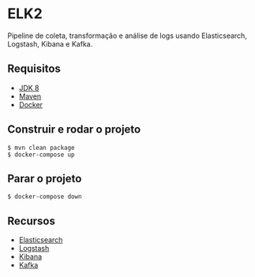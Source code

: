 # ELK2
Pipeline de coleta, transformação e análise de logs usando Elasticsearch, Logstash, Kibana e Kafka. 

## Requisitos
 - [JDK 8](https://www.oracle.com/java/technologies/javase-jdk8-downloads.html)
 - [Maven](https://maven.apache.org/download.cgi)
 - [Docker](https://www.docker.com/get-started)

## Construir e rodar o projeto
```
$ mvn clean package
$ docker-compose up
```
## Parar o projeto
```
$ docker-compose down
```

## Recursos
 - [Elasticsearch](https://www.elastic.co/pt/what-is/elasticsearch)
 - [Logstash](https://www.elastic.co/pt/logstash)
 - [Kibana](https://www.elastic.co/pt/what-is/kibana)
 - [Kafka](https://www.confluent.io/what-is-apache-kafka)